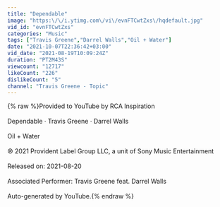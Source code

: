 ```yaml
---
title: "Dependable"
image: "https:\/\/i.ytimg.com\/vi\/evnFTCwtZxs\/hqdefault.jpg"
vid_id: "evnFTCwtZxs"
categories: "Music"
tags: ["Travis Greene","Darrel Walls","Oil + Water"]
date: "2021-10-07T22:36:42+03:00"
vid_date: "2021-08-19T10:09:24Z"
duration: "PT2M43S"
viewcount: "12717"
likeCount: "226"
dislikeCount: "5"
channel: "Travis Greene - Topic"
---
```

{% raw %}Provided to YouTube by RCA Inspiration<br /><br />Dependable · Travis Greene · Darrel Walls<br /><br />Oil + Water<br /><br />℗ 2021 Provident Label Group LLC, a unit of Sony Music Entertainment<br /><br />Released on: 2021-08-20<br /><br />Associated  Performer: Travis Greene feat. Darrel Walls<br /><br />Auto-generated by YouTube.{% endraw %}
